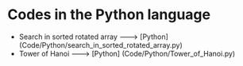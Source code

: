  # Codes in the Python language
 * Search in sorted rotated array ---> [Python] (Code/Python/search_in_sorted_rotated_array.py)
 * Tower of Hanoi ---> [Python] (Code/Python/Tower_of_Hanoi.py)
